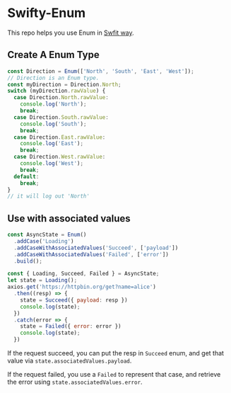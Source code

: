 # Swifty-Enum

This repo helps you use Enum in [Swfit way](https://docs.swift.org/swift-book/LanguageGuide/Enumerations.html).

## Create A Enum Type

```js
const Direction = Enum(['North', 'South', 'East', 'West']);
// Direction is an Enum type.
const myDirection = Direction.North;
switch (myDirection.rawValue) {
  case Direction.North.rawValue:
    console.log('North');
    break;
  case Direction.South.rawValue:
    console.log('South');
    break;
  case Direction.East.rawValue:
    console.log('East');
    break;
  case Direction.West.rawValue:
    console.log('West');
    break;
  default:
    break;
}
// it will log out 'North'
```

## Use with associated values

```js
const AsyncState = Enum()
  .addCase('Loading')
  .addCaseWithAssociatedValues('Succeed', ['payload'])
  .addCaseWithAssociatedValues('Failed', ['error'])
  .build();

const { Loading, Succeed, Failed } = AsyncState;
let state = Loading();
axios.get('https://httpbin.org/get?name=alice')
  .then((resp) => {
    state = Succeed({ payload: resp })
    console.log(state);
  })
  .catch(error => {
    state = Failed({ error: error })
    console.log(state);
  })  
```

If the request succeed, you can put the resp in `Succeed` enum, and get that value via `state.associatedValues.payload`. 

If the request failed, you use a `Failed` to represent that case, and retrieve the error using `state.associatedValues.error`.
